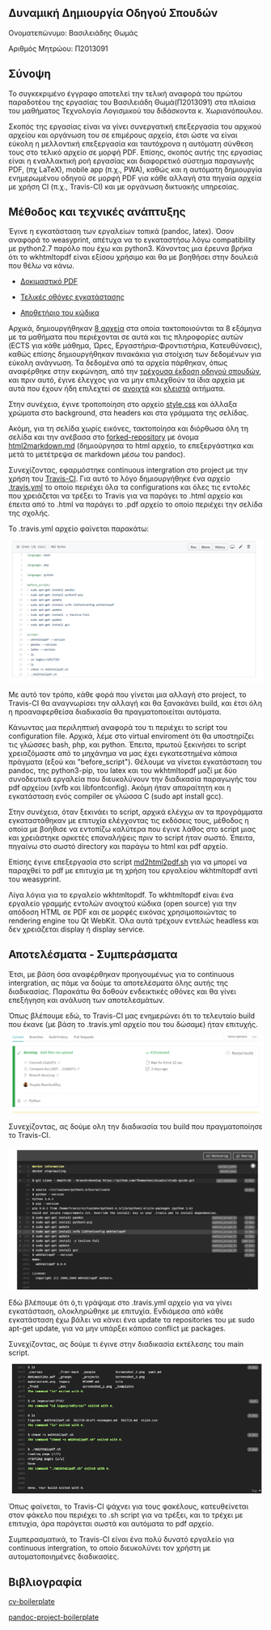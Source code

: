Δυναμική Δημιουργία Οδηγού Σπουδών
-----------------------------------------------------------------------------------------------------------------------------------
 Ονοματεπώνυμο: Βασιλειάδης Θωμάς
 
 Αριθμός Μητρώου: Π2013091
 
 Σύνοψη
-----------------------------------------------------------------------------------------------------------------------------------
Το συγκεκριμένο έγγραφο αποτελεί την τελική αναφορά του πρώτου παραδοτέου της εργασίας του Βασιλειάδη Θωμά(Π2013091) στα πλαίσια του μαθήματος Τεχνολογία Λογισμικού του διδάσκοντα κ. Χωριανόπουλου.

Σκοπός της εργασίας είναι να γίνει συνεργατική επεξεργασία του αρχικού αρχείου και οργάνωση του σε επιμέρους αρχεία, έτσι ώστε να είναι εύκολη η μελλοντική επεξεργασία και ταυτόχρονα η αυτόματη σύνθεση τους στο τελικό αρχείο σε μορφή PDF. Επίσης, σκοπός αυτής της εργασίας είναι η εναλλακτική ροή εργασίας και διαφορετικό σύστημα παραγωγής PDF, (πχ LaTeX), mobile app (π.χ., PWA), καθώς και η αυτόματη δημιουργία ενημερωμένου οδηγού σε μορφή PDF για κάθε αλλαγή στα πηγαία αρχεία με χρήση CI (π.χ., Travis-CI) και με οργάνωση δικτυακής υπηρεσίας.

Μέθοδος και τεχνικές ανάπτυξης
-----------------------------------------------------------------------------------------------------------------------------------

Έγινε η εγκατάσταση των εργαλείων τοπικά (pandoc, latex). Όσον αναφορά το weasyprint, απέτυχα να το εγκαταστήσω λόγω compatibility με python2.7 παρόλο που έχω και python3. Κάνοντας μια έρευνα βρήκα ότι το wkhtmltopdf είναι εξίσου χρήσιμο και θα με βοηθήσει στην δουλειά που θέλω να κάνω.

- [Δοκιμαστικό PDF](https://github.com/ThomasVasileiadis/study-guide/blob/develop/dokimastiko.pdf)

- [Τελικές οθόνες εγκατάστασης](https://github.com/ThomasVasileiadis/study-guide/blob/develop/egkatastash.png)

- [Αποθετήριο του κώδικα](https://github.com/ThomasVasileiadis/study-guide)


Αρχικά, δημιουργήθηκαν [8 αρχεία](https://github.com/ThomasVasileiadis/study-guide/tree/master/undergraduate-studies1718) στα οποία τακτοποιούνται τα 8 εξάμηνα με τα μαθήματα που περιέχονται σε αυτά και τις πληροφορίες αυτών (ECTS για κάθε μάθημα, Ώρες, Εργαστήρια-Φροντιστήρια, Κατευθύνσεις), καθώς επίσης δημιουργήθηκαν πινακάκια για στοίχιση των δεδομένων για εύκολη ανάγνωση. Τα δεδομένα από τα αρχεία πάρθηκαν, όπως αναφέρθηκε στην εκφώνηση, από την [τρέχουσα έκδοση οδηγού σπουδών](https://github.com/ioniodi/study-guide/blob/master/legacy/odt1718/SG1718.md), και πριν αυτό, έγινε έλεγχος για να μην επιλεχθούν τα ίδια αρχεία με αυτά που έχουν ήδη επιλεχτεί σε [ανοιχτά](https://github.com/ioniodi/study-guide/pulls) και [κλειστά](https://github.com/ioniodi/study-guide/pulls?q=is%3Apr+is%3Aclosed) αιτήματα.

Στην συνέχεια, έγινε τροποποίηση στο αρχείο [style.css](https://github.com/ThomasVasileiadis/study-guide/blob/master/legacy/odt1718/style.css) και άλλαξα χρώματα στο background, στα headers και στα γράμματα της σελίδας.

Ακόμη, για τη σελίδα χωρίς εικόνες, τακτοποίησα και διόρθωσα όλη τη σελίδα και την ανέβασα στο [forked-repository](https://github.com/ThomasVasileiadis/study-guide/tree/master/legacy/odt1718) με όνομα [html2markdown.md](https://github.com/ThomasVasileiadis/study-guide/blob/master/legacy/odt1718/html2markdown.md) (δημιούργησα το html αρχείο, το επεξεργάστηκα και μετά το μετέτρεψα σε markdown μέσω του pandoc).

Συνεχίζοντας, εφαρμόστηκε continuous intergration στο project με την χρήση του [Travis-CI](https://travis-ci.org). Για αυτό το λόγο δημιουργήθηκε ένα αρχείο [.travis.yml](https://github.com/ThomasVasileiadis/study-guide/blob/develop/Screenshot_1.png) το οποίο περιέχει όλα τα configurations και όλες τις εντολές που χρειάζεται να τρέξει το Travis για να παράγει το .html αρχείο και έπειτα από το .html να παράγει το .pdf αρχείο το οποίο περιέχει την σελίδα της σχολής.

Το .travis.yml αρχείο φαίνεται παρακάτω:

![configuration file](https://github.com/ThomasVasileiadis/study-guide/blob/develop/Screenshot_1.png)

Με αυτό τον τρόπο, κάθε φορά που γίνεται μια αλλαγή στο project, το Travis-CI θα αναγνωρίσει την αλλαγή και θα ξανακάνει build, και έτσι όλη η προαναφερθείσα διαδικασία θα πραγματοποιείται αυτόματα.

Κάνωντας μια περιληπτική αναφορά του τι περιέχει το script του configuration file. Αρχικά, λέμε στο virtual enviroment ότι θα υποστηρίζει τις γλώσσες bash, php, και python. Έπειτα, πρωτού ξεκινήσει το script χρειαζόμαστε από το μηχάνημα να μας έχει εγκατεστημένα κάποια πράγματα (εξού και "before_script"). Θέλουμε να γίνεται εγκατάσταση του pandoc, της python3-pip, του latex και του wkhtmltopdf μαζί με δύο συνοδευτικά εργαλεία που διευκολύνουν την διαδικασία παραγωγής του pdf αρχείου (xvfb και libfontconfig). Ακόμη ήταν απαραίτητη και η εγκατάσταση ενός compiler σε γλώσσα C (sudo apt install gcc).

Στην συνέχεια, όταν ξεκινάει το script, αρχικά ελέγχω αν τα προγράμματα εγκαταστάθηκαν με επιτυχία ελέγχοντας τις εκδόσεις τους, μέθοδος η οποία με βοήθισε να εντοπίζω καλύτερα που έγινε λάθος στο script μιας και χρειάστηκε αρκετές επαναλήψεις πριν το script ήταν σωστό. Έπειτα, πηγαίνω στο σωστό directory και παράγω το html και pdf αρχείο.

Επίσης έγινε επεξεργασία στο script [md2html2pdf.sh](https://github.com/ThomasVasileiadis/study-guide/blob/develop/legacy/odt1718/md2html2pdf.sh) για να μπορεί να παραχθεί το pdf με επιτυχία με τη χρήση του εργαλείου wkhtmltopdf αντί του weasyprint. 

Λίγα λόγια για το εργαλείο wkhtmltopdf. Το wkhtmltopdf είναι ένα εργαλείο γραμμής εντολών ανοιχτού κώδικα (open source) για την απόδοση HTML σε PDF και σε μορφές εικόνας χρησιμοποιώντας το rendering engine του Qt WebKit. Όλα αυτά τρέχουν εντελώς headless και δεν χρειάζεται display ή display service.

Αποτελέσματα - Συμπεράσματα
---------------------------------------------------------------------------------------------------------------------------------------

Έτσι, με βάση όσα αναφέρθηκαν προηγουμένως για το continuous intergration, ας πάμε να δούμε τα αποτελέσματα όλης αυτής της διαδικασίας. Παρακάτω θα δοθούν ενδεικτικές οθόνες και θα γίνει επεξήγηση και ανάλυση των αποτελεσμάτων.

Όπως βλέπουμε εδώ, το Travis-CI μας ενημερώνει ότι το τελευταίο build που έκανε (με βάση το .travis.yml αρχείο που του δώσαμε) ήταν επιτυχής. 

![screenshot](https://github.com/ThomasVasileiadis/study-guide/blob/develop/Screenshot_2.png)

Συνεχίζοντας, ας δούμε ολη την διαδικασία του build που πραγματοποίησε το Travis-CI.

![screenshot](https://github.com/ThomasVasileiadis/study-guide/blob/develop/Screenshot_3.png)

Εδώ βλέπουμε ότι ό,τι γράψαμε στο .travis.yml αρχείο για να γίνει εγκατάσταση, ολοκληρώθηκε με επιτυχία. Ενδιάμεσα από κάθε εγκατάσταση έχω βάλει να κάνει ένα update τα repositories του με sudo apt-get update, για να μην υπάρξει κάποιο conflict με packages.

Συνεχίζοντας, ας δούμε τι έγινε στην διαδικασία εκτέλεσης του main script.

![screenshot](https://github.com/ThomasVasileiadis/study-guide/blob/develop/Screenshot_4.png)

Όπως φαίνεται, το Travis-CI ψάχνει για τους φακέλους, κατευθείνεται στον φάκελο που περιέχει το .sh script για να τρέξει, και το τρέχει με επιτυχία, άρα παράγεται σωστά και αυτόματα το pdf αρχείο.

Συμπερασματικά, το Travis-CI είναι ένα πολύ δυνατό εργαλείο για continuous intergration, το οποίο διευκολύνει τον χρήστη με αυτοματοποιημένες διαδικασίες.

Βιβλιογραφία
----------------------------------------------------------------------------------------------------------------------------------------

[cv-boilerplate](https://github.com/mrzool/cv-boilerplate)

[pandoc-project-boilerplate](https://github.com/juh2/pandoc-project-boilerplate)
